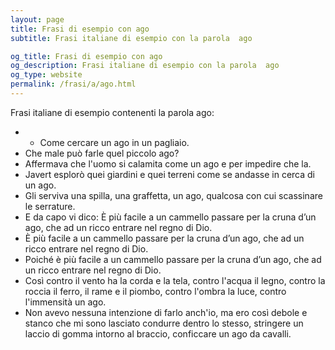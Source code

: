 ```yaml
---
layout: page
title: Frasi di esempio con ago 
subtitle: Frasi italiane di esempio con la parola  ago

og_title: Frasi di esempio con ago 
og_description: Frasi italiane di esempio con la parola  ago
og_type: website
permalink: /frasi/a/ago.html
---
```


Frasi italiane di esempio contenenti la parola ago:


- - Come cercare un ago in un pagliaio.
- Che male può farle quel piccolo ago?
- Affermava che l'uomo si calamita come un ago e per impedire che la.
- Javert esplorò quei giardini e quei terreni come se andasse in cerca di un ago.
- Gli serviva una spilla, una graffetta, un ago, qualcosa con cui scassinare le serrature.
- E da capo vi dico: È più facile a un cammello passare per la cruna d’un ago, che ad un ricco entrare nel regno di Dio.
- È più facile a un cammello passare per la cruna d’un ago, che ad un ricco entrare nel regno di Dio.
- Poiché è più facile a un cammello passare per la cruna d’un ago, che ad un ricco entrare nel regno di Dio.
- Così contro il vento ha la corda e la tela, contro l'acqua il legno, contro la roccia il ferro, il rame e il piombo, contro l'ombra la luce, contro l'immensità un ago.
- Non avevo nessuna intenzione di farlo anch'io, ma ero così debole e stanco che mi sono lasciato condurre dentro lo stesso, stringere un laccio di gomma intorno al braccio, conficcare un ago da cavalli.
